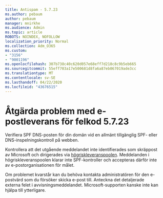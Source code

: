```yaml
---
title: Antispam - 5.7.23
ms.author: pebaum
author: pebaum
manager: mnirkhe
ms.audience: Admin
ms.topic: article
ROBOTS: NOINDEX, NOFOLLOW
localization_priority: Normal
ms.collection: Adm_O365
ms.custom:
- "3156"
- "9001196"
ms.openlocfilehash: 307b738c40c620d057e68eff7d218c8c9b5eb665
ms.sourcegitcommit: 55eff703a17e500681d8fa6a87eb067019ade3cc
ms.translationtype: MT
ms.contentlocale: sv-SE
ms.lasthandoff: 04/22/2020
ms.locfileid: "43676515"
---
```

# <a name="fix-email-delivery-issues-for-error-code-5723"></a>Åtgärda problem med e-postleverans för felkod 5.7.23

Verifiera SPF DNS-posten för din domän vid en allmänt tillgänglig SPF- eller DNS-inspelningskontroll på webben.

Kontrollera att det utgående meddelandet inte identifierades som skräppost av Microsoft och dirigerades via [högriskleveranspoolen](https://docs.microsoft.com/office365/SecurityCompliance/high-risk-delivery-pool-for-outbound-messages). Meddelanden i högriskleveranspoolen klarar inte SPF-kontroller och accepteras därför inte av e-postorganisationen för målet.

Om problemet kvarstår kan du behöva kontakta administratören för den e-postvärd som du försöker skicka e-post till. Anteckna det detaljerade externa felet i avvisningsmeddelandet. Microsoft-supporten kanske inte kan hjälpa till ytterligare.
